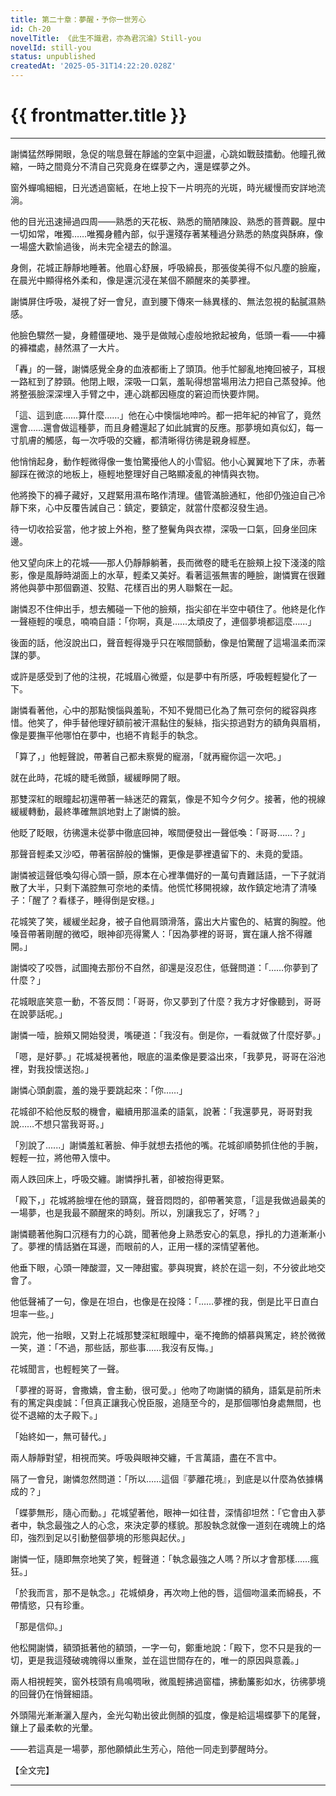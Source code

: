 ```yaml
---
title: 第二十章：夢醒・予你一世芳心
id: Ch-20
novelTitle: 《此生不識君，亦為君沉淪》Still-you
novelId: still-you
status: unpublished
createdAt: '2025-05-31T14:22:20.028Z'
---
```


# {{ frontmatter.title }}

<script setup>
import { useData } from 'vitepress'
const { frontmatter } = useData()
// 如果需要 withBase，可以取消註解下一行
// import { withBase } from 'vitepress'
</script>

---

謝憐猛然睜開眼，急促的喘息聲在靜謐的空氣中迴盪，心跳如戰鼓擂動。他瞳孔微縮，一時之間竟分不清自己究竟身在蝶夢之內，還是蝶夢之外。

窗外蟬鳴細細，日光透過窗紙，在地上投下一片明亮的光斑，時光緩慢而安詳地流淌。

他的目光迅速掃過四周——熟悉的天花板、熟悉的簡陋陳設、熟悉的菩薺觀。屋中一切如常，唯獨……唯獨身體內部，似乎還殘存著某種過分熟悉的熱度與酥麻，像一場盛大歡愉過後，尚未完全褪去的餘溫。

身側，花城正靜靜地睡著。他眉心舒展，呼吸綿長，那張俊美得不似凡塵的臉龐，在晨光中顯得格外柔和，像是還沉浸在某個不願醒來的美夢裡。

謝憐屏住呼吸，凝視了好一會兒，直到腰下傳來一絲異樣的、無法忽視的黏膩濕熱感。

他臉色驟然一變，身體僵硬地、幾乎是做賊心虛般地掀起被角，低頭一看——中褲的褲襠處，赫然濕了一大片。

「轟」的一聲，謝憐感覺全身的血液都衝上了頭頂。他手忙腳亂地掩回被子，耳根一路紅到了脖頸。他閉上眼，深吸一口氣，羞恥得想當場用法力把自己蒸發掉。他將整張臉深深埋入手臂之中，連心跳都因極度的窘迫而快要炸開。

「這、這到底……算什麼……」他在心中懊惱地呻吟。都一把年紀的神官了，竟然還會……還會做這種夢，而且身體還起了如此誠實的反應。那夢境如真似幻，每一寸肌膚的觸感，每一次呼吸的交纏，都清晰得彷彿是親身經歷。

他悄悄起身，動作輕微得像一隻怕驚擾他人的小雪貂。他小心翼翼地下了床，赤著腳踩在微涼的地板上，極輕地整理好自己略顯凌亂的神情與衣物。

他將換下的褲子藏好，又趕緊用濕布略作清理。儘管滿臉通紅，他卻仍強迫自己冷靜下來，心中反覆告誡自己：鎮定，要鎮定，就當什麼都沒發生過。

待一切收拾妥當，他才披上外袍，整了整鬢角與衣襟，深吸一口氣，回身坐回床邊。

他又望向床上的花城——那人仍靜靜躺著，長而微卷的睫毛在臉頰上投下淺淺的陰影，像是風靜時湖面上的水草，輕柔又美好。看著這張無害的睡臉，謝憐實在很難將他與夢中那個霸道、狡黠、花樣百出的男人聯繫在一起。

謝憐忍不住伸出手，想去觸碰一下他的臉頰，指尖卻在半空中頓住了。他終是化作一聲極輕的嘆息，喃喃自語：「你啊，真是……太頑皮了，連個夢境都這麼……」

後面的話，他沒說出口，聲音輕得幾乎只在喉間顫動，像是怕驚醒了這場溫柔而深謀的夢。

或許是感受到了他的注視，花城眉心微蹙，似是夢中有所感，呼吸輕輕變化了一下。

謝憐看著他，心中的那點懊惱與羞恥，不知不覺間已化為了無可奈何的縱容與疼惜。他笑了，伸手替他理好額前被汗濕黏住的髮絲，指尖掠過對方的額角與眉梢，像是要撫平他哪怕在夢中，也絕不肯鬆手的執念。

「算了，」他輕聲說，帶著自己都未察覺的寵溺，「就再寵你這一次吧。」

就在此時，花城的睫毛微顫，緩緩睜開了眼。

那雙深紅的眼瞳起初還帶著一絲迷茫的霧氣，像是不知今夕何夕。接著，他的視線緩緩轉動，最終準確無誤地對上了謝憐的臉。

他眨了眨眼，彷彿還未從夢中徹底回神，喉間便發出一聲低喚：「哥哥……？」

那聲音輕柔又沙啞，帶著宿醉般的慵懶，更像是夢裡遺留下的、未竟的愛語。

謝憐被這聲低喚勾得心頭一顫，原本在心裡準備好的一萬句責難話語，一下子就消散了大半，只剩下滿腔無可奈地的柔情。他慌忙移開視線，故作鎮定地清了清嗓子：「醒了？看樣子，睡得倒是安穩。」

花城笑了笑，緩緩坐起身，被子自他肩頭滑落，露出大片蜜色的、結實的胸膛。他嗓音帶著剛醒的微啞，眼神卻亮得驚人：「因為夢裡的哥哥，實在讓人捨不得離開。」

謝憐咬了咬唇，試圖掩去那份不自然，卻還是沒忍住，低聲問道：「……你夢到了什麼？」

花城眼底笑意一動，不答反問：「哥哥，你又夢到了什麼？我方才好像聽到，哥哥在說夢話呢。」

謝憐一噎，臉頰又開始發燙，嘴硬道：「我沒有。倒是你，一看就做了什麼好夢。」

「嗯，是好夢。」花城凝視著他，眼底的溫柔像是要溢出來，「我夢見，哥哥在浴池裡，對我投懷送抱。」

謝憐心頭劇震，羞的幾乎要跳起來：「你……」

花城卻不給他反駁的機會，繼續用那溫柔的語氣，說著：「我還夢見，哥哥對我說……不想只當我哥哥。」

「別說了......」謝憐羞紅著臉、伸手就想去捂他的嘴。花城卻順勢抓住他的手腕，輕輕一拉，將他帶入懷中。

兩人跌回床上，呼吸交纏。謝憐掙扎著，卻被抱得更緊。

「殿下，」花城將臉埋在他的頸窩，聲音悶悶的，卻帶著笑意，「這是我做過最美的一場夢，也是我最不願醒來的時刻。所以，別讓我忘了，好嗎？」

謝憐聽著他胸口沉穩有力的心跳，聞著他身上熟悉安心的氣息，掙扎的力道漸漸小了。夢裡的情話猶在耳邊，而眼前的人，正用一樣的深情望著他。

他垂下眼，心頭一陣酸澀，又一陣甜蜜。夢與現實，終於在這一刻，不分彼此地交會了。

他低聲補了一句，像是在坦白，也像是在投降：「……夢裡的我，倒是比平日直白坦率一些。」

說完，他一抬眼，又對上花城那雙深紅眼瞳中，毫不掩飾的傾慕與篤定，終於微微一笑，道：「不過，那些話，那些事……我沒有反悔。」

花城聞言，也輕輕笑了一聲。

「夢裡的哥哥，會撒嬌，會主動，很可愛。」他吻了吻謝憐的額角，語氣是前所未有的篤定與虔誠：「但真正讓我心悅臣服，追隨至今的，是那個哪怕身處無間，也從不退縮的太子殿下。」

「始終如一，無可替代。」

兩人靜靜對望，相視而笑。呼吸與眼神交纏，千言萬語，盡在不言中。

隔了一會兒，謝憐忽然問道：「所以……這個『夢離花境』，到底是以什麼為依據構成的？」

「蝶夢無形，隨心而動。」花城望著他，眼神一如往昔，深情卻坦然：「它會由入夢者中，執念最強之人的心念，來決定夢的樣貌。那股執念就像一道刻在魂魄上的烙印，強烈到足以引動整個夢境的形態與起伏。」

謝憐一怔，隨即無奈地笑了笑，輕聲道：「執念最強之人嗎？所以才會那樣……瘋狂。」

「於我而言，那不是執念。」花城傾身，再次吻上他的唇，這個吻溫柔而綿長，不帶情慾，只有珍重。

「那是信仰。」

他松開謝憐，額頭抵著他的額頭，一字一句，鄭重地說：「殿下，您不只是我的一切，更是我這殘破魂魄得以重聚，並在這世間存在的，唯一的原因與意義。」

兩人相視輕笑，窗外枝頭有鳥鳴啁啾，微風輕拂過窗櫺，拂動簾影如水，彷彿夢境的回聲仍在悄聲細語。

外頭陽光漸漸灑入屋內，金光勾勒出彼此側顏的弧度，像是給這場蝶夢下的尾聲，鑲上了最柔軟的光暈。

——若這真是一場夢，那他願傾此生芳心，陪他一同走到夢醒時分。

【全文完】

---

